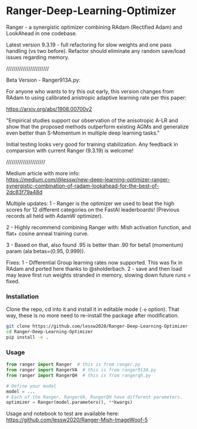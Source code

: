 # Ranger-Deep-Learning-Optimizer
Ranger - a synergistic optimizer combining RAdam (Rectified Adam) and LookAhead in one codebase.

Latest version 9.3.19 - full refactoring for slow weights and one pass handling (vs two before).  Refactor should eliminate any random save/load issues regarding memory.


///////////////////////

Beta Version - Ranger913A.py:

For anyone who wants to try this out early, this version changes from RAdam to using calibrated anistropic adaptive learning rate per this paper:

https://arxiv.org/abs/1908.00700v2

"Empirical studies support our observation of the anisotropic A-LR and show that the proposed methods outperform existing AGMs and generalize even better than S-Momentum in multiple deep learning tasks."

Initial testing looks very good for training stabilization.  Any feedback in comparsion with current Ranger (9.3.19) is welcome!

/////////////////////

Medium article with more info:  
https://medium.com/@lessw/new-deep-learning-optimizer-ranger-synergistic-combination-of-radam-lookahead-for-the-best-of-2dc83f79a48d

Multiple updates:
1 - Ranger is the optimizer we used to beat the high scores for 12 different categories on the FastAI leaderboards!  (Previous records all held with AdamW optimizer).

2 - Highly recommend combining Ranger with: Mish activation function, and flat+ cosine anneal training curve.

3 - Based on that, also found .95 is better than .90 for beta1 (momentum) param (ala betas=(0.95, 0.999)).

Fixes:
1 - Differential Group learning rates now supported.  This was fix in RAdam and ported here thanks to @sholderbach.
2 - save and then load may leave first run weights stranded in memory, slowing down future runs = fixed.

### Installation
Clone the repo, cd into it and install it in editable mode (`-e` option).
That way, these is no more need to re-install the package after modification.
```bash
git clone https://github.com/lessw2020/Ranger-Deep-Learning-Optimizer
cd Ranger-Deep-Learning-Optimizer
pip install -e . 
```

### Usage 
```python
from ranger import Ranger  # this is from ranger.py
from ranger import RangerVA  # this is from ranger913A.py
from ranger import RangerQH  # this is from rangerqh.py

# Define your model
model = ...
# Each of the Ranger, RangerVA, RangerQH have different parameters.
optimizer = Ranger(model.parameters(), **kwargs)
```
Usage and notebook to test are available here:
https://github.com/lessw2020/Ranger-Mish-ImageWoof-5



